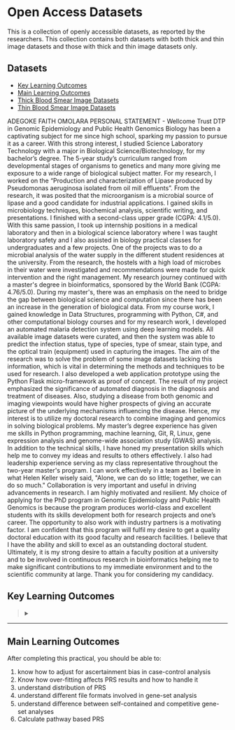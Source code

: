 # Open Access Datasets

This is a collection of openly accessible datasets, as reported by the researchers. This collection contains both datasets with both thick and thin image datasets and those with thick and thin image datasets only.


## Datasets
- [Key Learning Outcomes](#key-learning-outcomes)
- [Main Learning Outcomes](#main-learning-outcomes)
- [Thick Blood Smear Image Datasets](https://github.com/ItunuIsewon/Malaria_Blood_Smear_Images/blob/main/Open_Access/Thick-OA.md)
- [Thin Blood Smear Image Datasets](https://github.com/ItunuIsewon/Malaria_Blood_Smear_Images/blob/main/Open_Access/Thin-OA.md)





ADEGOKE FAITH OMOLARA PERSONAL STATEMENT - Wellcome Trust DTP in Genomic Epidemiology and Public Health Genomics
Biology has been a captivating subject for me since high school, sparking my passion to pursue it as a career. With this strong interest, I studied Science Laboratory Technology with a major in Biological Science/Biotechnology, for my bachelor’s degree. The 5-year study’s curriculum ranged from developmental stages of organisms to genetics and many more giving me exposure to a wide range of biological subject matter. For my research, I worked on the “Production and characterization of Lipase produced by Pseudomonas aeruginosa isolated from oil mill effluents”. From the research, it was posited that the microorganism is a microbial source of lipase and a good candidate for industrial applications. I gained skills in microbiology techniques, biochemical analysis, scientific writing, and presentations. I finished with a second-class upper grade (CGPA: 4.1/5.0). With this same passion, I took up internship positions in a medical laboratory and then in a biological science laboratory where I was taught laboratory safety and I also assisted in biology practical classes for undergraduates and a few projects. One of the projects was to do a microbial analysis of the water supply in the different student residences at the university. From the research, the hostels with a high load of microbes in their water were investigated and recommendations were made for quick intervention and the right management.
My research journey continued with a master's degree in bioinformatics, sponsored by the World Bank (CGPA: 4.76/5.0). During my master's, there was an emphasis on the need to bridge the gap between biological science and computation since there has been an increase in the generation of biological data. From my course work, I gained knowledge in Data Structures, programming with Python, C#, and other computational biology courses and for my research work, I developed an automated malaria detection system using deep learning models. All available image datasets were curated, and then the system was able to predict the infection status, type of species, type of smear, stain type, and the optical train (equipment) used in capturing the images. The aim of the research was to solve the problem of some image datasets lacking this information, which is vital in determining the methods and techniques to be used for research. I also developed a web application prototype using the Python Flask micro-framework as proof of concept. 
The result of my project emphasized the significance of automated diagnosis in the diagnosis and treatment of diseases. Also, studying a disease from both genomic and imaging viewpoints would have higher prospects of giving an accurate picture of the underlying mechanisms influencing the disease. Hence, my interest is to utilize my doctoral research to combine imaging and genomics in solving biological problems. My master’s degree experience has given me skills in Python programming, machine learning, Git, R, Linux, gene expression analysis and genome-wide association study (GWAS) analysis.
In addition to the technical skills, I have honed my presentation skills which help me to convey my ideas and results to others effectively. I also had leadership experience serving as my class representative throughout the two-year master's program. I can work effectively in a team as I believe in what Helen Keller wisely said, "Alone, we can do so little; together, we can do so much." Collaboration is very important and useful in driving advancements in research. I am highly motivated and resilient.
My choice of applying for the PhD program in Genomic Epidemiology and Public Health Genomics is because the program produces world-class and excellent students with its skills development both for research projects and one’s career. The opportunity to also work with industry partners is a motivating factor. I am confident that this program will fulfil my desire to get a quality doctoral education with its good faculty and research facilities. I believe that I have the ability and skill to excel as an outstanding doctoral student.
Ultimately, it is my strong desire to attain a faculty position at a university and to be involved in continuous research in bioinformatics helping me to make significant contributions to my immediate environment and to the scientific community at large.
Thank you for considering my candidacy.

## Key Learning Outcomes
><details>
> <summary> </summary>     
>
> After completing this practical, you should be able to:
>  1. know how to adjust for ascertainment bias in case-control analysis
>  2. Know how over-fitting aﬀects PRS results and how to handle it 
>  3. understand distribution of PRS
>  4. understand diﬀerent file formats involved in gene-set analysis
>  5. understand diﬀerence between self-contained and competitive gene-set analyses
>  6. Calculate pathway based PRS      
>
></details>
>
> 
---



## Main Learning Outcomes
After completing this practical, you should be able to:
  1. know how to adjust for ascertainment bias in case-control analysis
  2. Know how over-fitting aﬀects PRS results and how to handle it 
  3. understand distribution of PRS
  4. understand diﬀerent file formats involved in gene-set analysis
  5. understand diﬀerence between self-contained and competitive gene-set analyses
  6. Calculate pathway based PRS
